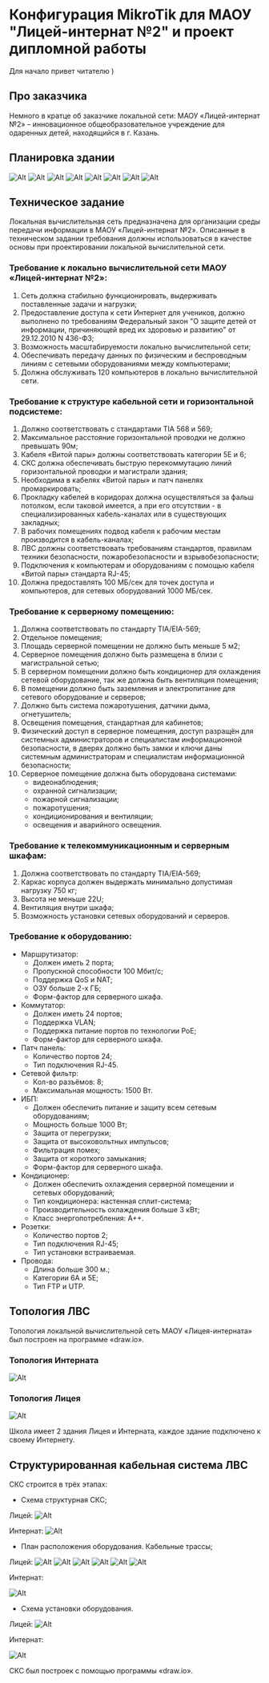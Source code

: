 # Конфигурация MikroTik для МАОУ "Лицей-интернат №2" и проект дипломной работы

Для начало привет читателю )

## Про заказчика
Немного в кратце об заказчике локальной сети: МАОУ «Лицей-интернат №2» – инновационное общеобразовательное учреждение для одаренных детей, находящийся в г. Казань. 

## Планировка здании
![Alt](https://github.com/fmanakhov/conf_mikrotik_li2_diploma_college/blob/main/ПланировкаЛИ2/КартыЗданийЛИ2/Слайд1.PNG)
![Alt](https://github.com/fmanakhov/conf_mikrotik_li2_diploma_college/blob/main/ПланировкаЛИ2/КартыЗданийЛИ2/Слайд2.PNG)
![Alt](https://github.com/fmanakhov/conf_mikrotik_li2_diploma_college/blob/main/ПланировкаЛИ2/КартыЗданийЛИ2/Слайд3.PNG)
![Alt](https://github.com/fmanakhov/conf_mikrotik_li2_diploma_college/blob/main/ПланировкаЛИ2/КартыЗданийЛИ2/Слайд4.PNG)
![Alt](https://github.com/fmanakhov/conf_mikrotik_li2_diploma_college/blob/main/ПланировкаЛИ2/КартыЗданийЛИ2/Слайд5.PNG)
![Alt](https://github.com/fmanakhov/conf_mikrotik_li2_diploma_college/blob/main/ПланировкаЛИ2/КартыЗданийЛИ2/Слайд6.PNG)
![Alt](https://github.com/fmanakhov/conf_mikrotik_li2_diploma_college/blob/main/ПланировкаЛИ2/КартыЗданийЛИ2/Слайд7.PNG)
![Alt](https://github.com/fmanakhov/conf_mikrotik_li2_diploma_college/blob/main/ПланировкаЛИ2/КартыЗданийЛИ2/Слайд8.PNG)

## Техническое задание
Локальная вычислительная сеть предназначена для организации среды передачи информации в МАОУ «Лицей-интернат №2».
Описанные в техническом задании требования должны использоваться в качестве основы при проектировании локальной вычислительной сети.
### Требование к локально вычислительной сети МАОУ «Лицей-интернат №2»:
1.  Сеть должна стабильно функционировать, выдерживать поставленные задачи и нагрузки;
2.  Предоставление доступа к сети Интернет для учеников, должно выполнено по требованиям Федеральный закон "О защите детей от информации, причиняющей вред их здоровью и развитию" от 29.12.2010 N 436-ФЗ;
3.  Возможность масштабируемости локально вычислительной сети;
4.  Обеспечивать передачу данных по физическим и беспроводным линиям с сетевыми оборудованиями между компьютерами;
5.  Должна обслуживать 120 компьютеров в локально вычислительной сети.
### Требование к структуре кабельной сети и горизонтальной подсистеме:
1.  Должно соответствовать с стандартами TIA 568 и 569;
2.	Максимальное расстояние горизонтальной проводки не должно превышать 90м;
3.	Кабеля «Витой пары» должны соответствовать категории 5Е и 6;
4.	СКС должна обеспечивать быструю перекоммутацию линий горизонтальной проводки и магистрали здания;
5.	Необходима в кабелях «Витой пары» и патч панелях промаркировать;
6.	Прокладку кабелей в коридорах должна осуществляться за фальш потолком, если таковой имеется, а при его отсутствии - в специализированных кабель-каналах или в существующих закладных; 
7.	В рабочих помещениях подвод кабеля к рабочим местам производится в кабель-каналах;
8.	ЛВС должны соответствовать требованиям стандартов, правилам техники безопасности, пожаробезопасности и взрывобезопасности;
9.	Подключения к компьютерам и оборудованиям с помощью кабеля «Витой пары» стандарта RJ-45;
10.	Должна предоставлять 100 МБ/сек для точек доступа и компьютеров, для сетевых оборудований 1000 МБ/сек.
### Требование к серверному помещению:
1.	Должна соответствовать по стандарту TIA/EIA-569;
2.	Отдельное помещения;
3.	Площадь серверной помещении не должно быть меньше 5 м2;
4.	Серверное помещения должно быть размещена в близи с магистральной сетью;
5.	В серверном помещении должно быть кондиционер для охлаждения сетевой оборудование, так же должна быть вентиляция помещения;
6.	В помещении должно быть заземления и электропитание для сетевого оборудование и серверов;
7.	Должно быть система пожаротушения, датчики дыма, огнетушитель;
8.	Освещения помещения, стандартная для кабинетов;
9.	Физический доступ в серверное помещения, доступ разращён для системных администраторов и специалистам информационной безопасности, в дверях должно быть замки и ключи даны системным администраторам и специалистам информационной безопасности;
10.	Серверное помещение должна быть оборудована системами:
    -	видеонаблюдения;
    -	охранной сигнализации;
    -	пожарной сигнализации;
    -	пожаротушения;
    -  	кондиционирования и вентиляции;
    -	освещения и аварийного освещения. 
### Требование к телекоммуникационным и серверным шкафам:
1.	Должна соответствовать по стандарту TIA/EIA-569;
2.	Каркас корпуса должен выдержать минимально допустимая нагрузку 750 кг;
3.	Высота не меньше 22U;
4.	Вентиляция внутри шкафа;
5.	Возможность установки сетевых оборудований и серверов.
### Требование к оборудованию:
-	Маршрутизатор:
    * Должен иметь 2 порта;
	* Пропускной способности 100 Мбит/с;
    * Поддержка QoS и NAT;
    * ОЗУ больше 2-х ГБ;
    * Форм-фактор для серверного шкафа.
-	Коммутатор:
    *	Должен иметь 24 портов;
    *	Поддержка VLAN;
    *	Поддержка питание портов по технологии PoE;
    *	Форм-фактор для серверного шкафа.
-	Патч панель: 
    *	Количество портов 24;
    *	Тип подключения RJ-45.
-	Сетевой фильтр:
    *	Кол-во разъёмов: 8; 
    *	Максимальная мощность: 1500 Вт.
-	ИБП:
    *	Должен обеспечить питание и защиту всем сетевым оборудованиям;
    *	Мощность больше 1000 Вт;
    *	Защита от перегрузки;
    *	Защита от высоковольтных импульсов;
    *	Фильтрация помех;
    *	Защита от короткого замыкания;
    *	Форм-фактор для серверного шкафа.
-	Кондиционер:
    *	Должен обеспечить охлаждения серверной помещении и сетевых оборудований;
    *	Тип кондиционера: настенная сплит-система;
    *	Производительность охлаждения больше 3 кВт;
    *	Класс энергопотребления: A++.
-	Розетки:
    *	Количество портов 2;
    *	Тип подключения RJ-45;
    *	Тип установки встраиваемая.
-	Провода:
    *	Длина больше 300 м.;
    *	Категории 6А и 5Е;
    *	Тип FTP и UTP.

## Топология ЛВС
Топология локальной вычислительной сеть МАОУ «Лицея-интерната» был построен на программе «draw.io».
### Топология Интерната 
![Alt](https://github.com/fmanakhov/conf_mikrotik_li2_diploma_college/blob/main/ТопологияЛИ2/Топология_ЛИ2-Интернат.png)

### Топология Лицея
![Alt](https://github.com/fmanakhov/conf_mikrotik_li2_diploma_college/blob/main/ТопологияЛИ2/Топология_ЛИ2-Лицей.png)

Школа имеет 2 здания Лицея и Интерната, каждое здание подключено к своему Интернету. 

## Структурированная кабельная система ЛВС
СКС строится в трёх этапах:
-   Схема структурная СКС;

Лицей:
![Alt](https://github.com/fmanakhov/conf_mikrotik_li2_diploma_college/blob/main/СКС/Картинки/СхемаСтруктурнаяСКС/СхемаСтруктурнаяСКС-Лицей.png) 

Интернат:
![Alt](https://github.com/fmanakhov/conf_mikrotik_li2_diploma_college/blob/main/СКС/Картинки/СхемаСтруктурнаяСКС/СхемаСтруктурнаяСКС-Интернат.png) 
-   План расположения оборудования. Кабельные трассы; 

Лицей:
![Alt](https://github.com/fmanakhov/conf_mikrotik_li2_diploma_college/blob/main/СКС/Картинки/ПланРасположенияОборудования.КабельныеТрассы/1-1.png)
![Alt](https://github.com/fmanakhov/conf_mikrotik_li2_diploma_college/blob/main/СКС/Картинки/ПланРасположенияОборудования.КабельныеТрассы/1-2.png)
![Alt](https://github.com/fmanakhov/conf_mikrotik_li2_diploma_college/blob/main/СКС/Картинки/ПланРасположенияОборудования.КабельныеТрассы/1-3.png)
![Alt](https://github.com/fmanakhov/conf_mikrotik_li2_diploma_college/blob/main/СКС/Картинки/ПланРасположенияОборудования.КабельныеТрассы/2-1.png)
![Alt](https://github.com/fmanakhov/conf_mikrotik_li2_diploma_college/blob/main/СКС/Картинки/ПланРасположенияОборудования.КабельныеТрассы/2-2.png)
![Alt](https://github.com/fmanakhov/conf_mikrotik_li2_diploma_college/blob/main/СКС/Картинки/ПланРасположенияОборудования.КабельныеТрассы/2-3.png)

Интернат:

![Alt](https://github.com/fmanakhov/conf_mikrotik_li2_diploma_college/blob/main/СКС/Картинки/ПланРасположенияОборудования.КабельныеТрассы/Интернат.png)
-   Схема установки оборудования. 

Лицей:
![Alt](https://github.com/fmanakhov/conf_mikrotik_li2_diploma_college/blob/main/СКС/Картинки/СхемаУстановкиОборудования/СхемаУстановкиОборудования-Лицей.png)

Интернат:

![Alt](https://github.com/fmanakhov/conf_mikrotik_li2_diploma_college/blob/main/СКС/Картинки/СхемаУстановкиОборудования/СхемаУстановкиОборудования-Интернат.png)

СКС был построек с помощью программы «draw.io».
